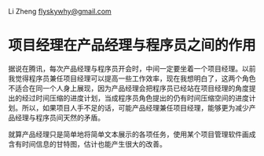 Li Zheng <flyskywhy@gmail.com>

# 项目经理在产品经理与程序员之间的作用

据说在腾讯，每次产品经理与程序员开会时，中间一定要坐着一个项目经理。以前我觉得程序员兼任项目经理可以提高一些工作效率，现在我想明白了，这两个角色不适合在同一个人身上展现，因为产品经理会把程序员已经站在项目经理的角度提出的经过时间压缩的进度计划，当成程序员角色提出的仍有时间压缩空间的进度计划。所以，如果项目人手不足的话，可能产品经理兼任项目经理，能够更为减少产品经理与程序员间天然的矛盾。

就算产品经理只是简单地将简单文本展示的各项任务，使用某个项目管理软件画成含有时间信息的甘特图，估计也能产生很大的改善。
